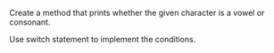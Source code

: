Create a method that prints whether the given character is a vowel or consonant.

Use switch statement to implement the conditions.